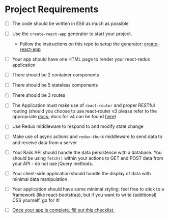 # Project Requirements

- [ ] The code should be written in ES6 as much as possible

- [ ] Use the `create-react-app` generator to start your project.
	- Follow the instructions on this repo to setup the generator: [create-react-app](https://github.com/facebookincubator/create-react-app)

- [ ] Your app should have one HTML page to render your react-redux application

- [ ] There should be 2 container components

- [ ] There should be 5 stateless components

- [ ] There should be 3 routes

- [ ] The Application must make use of `react-router` and proper RESTful routing (should you choose to use react-router v3 please refer to the appropriate [docs](https://github.com/ReactTraining/react-router/tree/v3/docs); docs for v4 can be found [here](https://reacttraining.com/react-router/web/guides/quick-start))

- [ ] Use Redux middleware to respond to and modify state change

- [ ] Make use of async actions and `redux-thunk` middleware to send data to and receive data from a server

- [ ] Your Rails API should handle the data persistence with a database. You should be using `fetch()` within your actions to GET and POST data from your API - do not use
jQuery methods.

- [ ] Your client-side application should handle the display of data with minimal data manipulation

- [ ] Your application should have some minimal styling: feel free to stick to a framework (like react-bootstrap), but if you want to write (additional) CSS yourself, go for it!

- [ ] [Once your app is complete, fill out this checklist.](https://goo.gl/forms/ULtKsxuzWomvXuTk2)